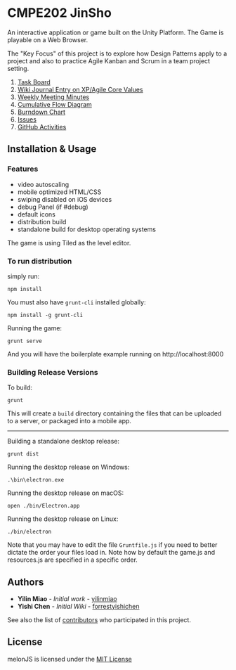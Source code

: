 
# CMPE202 JinSho

An interactive application or game built on the Unity Platform. The Game is playable on a Web Browser.

The "Key Focus" of this project is to explore how Design Patterns apply to a project and also to practice Agile Kanban and Scrum in a team project setting.

1. [Task Board](https://github.com/nguyensjsu/cmpe202-jinsho/projects/1)
2. [Wiki Journal Entry on XP/Agile Core Values](https://github.com/nguyensjsu/cmpe202-jinsho/blob/master/VALUES.md)
3. [Weekly Meeting Minutes](https://github.com/nguyensjsu/cmpe202-jinsho/blob/master/Weekly-Meeting-Minutes.md)
4. [Cumulative Flow Diagram](https://docs.google.com/spreadsheets/u/4/d/1-edpu_H-L8hQ4v3yC0A2R4DUzi8HrjSyeIhlAKmyH4w/)
5. [Burndown Chart](https://docs.google.com/spreadsheets/d/1rxRAU_EEYlphpFQ5lcIlt97PeJz_IXZVrIvTGNQfuOU/)
6. [Issues](https://github.com/nguyensjsu/cmpe202-jinsho/issues)
7. [GitHub Activities](https://github.com/nguyensjsu/cmpe202-jinsho/commits/master)

## Installation & Usage
### Features 
- video autoscaling
- mobile optimized HTML/CSS
- swiping disabled on iOS devices
- debug Panel (if #debug)
- default icons
- distribution build
- standalone build for desktop operating systems

The game is using Tiled as the level editor.

### To run distribution

simply run:

    npm install
     
You must also have `grunt-cli` installed globally:

    npm install -g grunt-cli

Running the game:

	grunt serve

And you will have the boilerplate example running on http://localhost:8000

### Building Release Versions

To build:

    grunt

This will create a `build` directory containing the files that can be uploaded to a server, or packaged into a mobile app.

----

Building a standalone desktop release:

    grunt dist

Running the desktop release on Windows:

    .\bin\electron.exe

Running the desktop release on macOS:

    open ./bin/Electron.app

Running the desktop release on Linux:

    ./bin/electron

Note that you may have to edit the file `Gruntfile.js` if you need to better dictate the order your files load in. Note how by default the game.js and resources.js are specified in a specific order.

## Authors

* **Yilin Miao** - *Initial work* - [yilinmiao](https://github.com/yilinmiao)
* **Yishi Chen** - *Initial Wiki* - [forrestyishichen](https://github.com/forrestyishichen)

See also the list of [contributors](https://github.com/nguyensjsu/cmpe202-jinsho/graphs/contributors) who participated in this project.

## License
melonJS is licensed under the [MIT License](http://www.opensource.org/licenses/mit-license.php)
